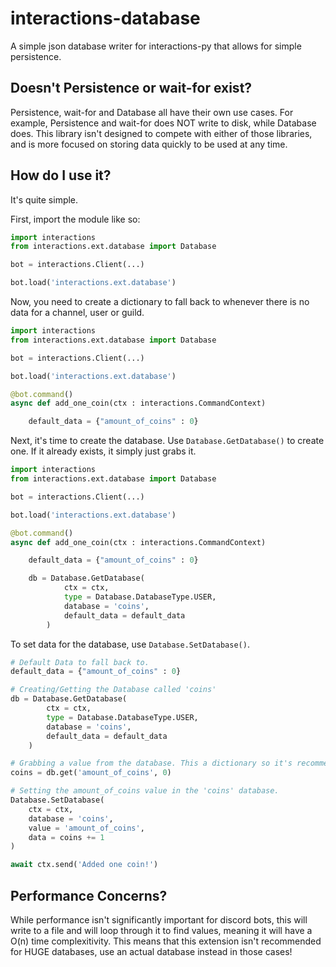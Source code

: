 # interactions-database
A simple json database writer for interactions-py that allows for simple persistence.

## Doesn't Persistence or wait-for exist?
Persistence, wait-for and Database all have their own use cases. For example, Persistence and wait-for does NOT write to disk, while Database does. This library isn't designed to compete with either of those libraries, and is more focused on storing data quickly to be used at any time.

## How do I use it?
It's quite simple.

First, import the module like so:
```py
import interactions
from interactions.ext.database import Database

bot = interactions.Client(...)

bot.load('interactions.ext.database')
```

Now, you need to create a dictionary to fall back to whenever there is no data for a channel, user or guild.
```py
import interactions
from interactions.ext.database import Database

bot = interactions.Client(...)

bot.load('interactions.ext.database')

@bot.command()
async def add_one_coin(ctx : interactions.CommandContext)

    default_data = {"amount_of_coins" : 0}
```

Next, it's time to create the database. Use ``Database.GetDatabase()`` to create one. If it already exists, it simply just grabs it.
```py
import interactions
from interactions.ext.database import Database

bot = interactions.Client(...)

bot.load('interactions.ext.database')

@bot.command()
async def add_one_coin(ctx : interactions.CommandContext)

    default_data = {"amount_of_coins" : 0}

    db = Database.GetDatabase(
            ctx = ctx,
            type = Database.DatabaseType.USER,
            database = 'coins',
            default_data = default_data
        )
```

To set data for the database, use ``Database.SetDatabase()``.

```py
# Default Data to fall back to.
default_data = {"amount_of_coins" : 0}

# Creating/Getting the Database called 'coins'
db = Database.GetDatabase(
        ctx = ctx,
        type = Database.DatabaseType.USER,
        database = 'coins',
        default_data = default_data
    )

# Grabbing a value from the database. This a dictionary so it's recommended to use the get() function.
coins = db.get('amount_of_coins', 0)

# Setting the amount_of_coins value in the 'coins' database.
Database.SetDatabase(
    ctx = ctx,
    database = 'coins',
    value = 'amount_of_coins',
    data = coins += 1
)

await ctx.send('Added one coin!')
```

## Performance Concerns?
While performance isn't significantly important for discord bots, this will write to a file and will loop through it to find values, meaning it will have a O(n) time complexitivity. This means that this extension isn't recommended for HUGE databases, use an actual database instead in those cases!